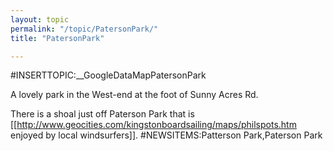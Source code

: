 ```yaml
---
layout: topic
permalink: "/topic/PatersonPark/"
title: "PatersonPark"

---
```



<div class="floatright" style="width:600px;">
#INSERTTOPIC:__GoogleDataMapPatersonPark
</div>

A lovely park in the West-end at the foot of Sunny Acres Rd.

There is a shoal just off Paterson Park that is [[http://www.geocities.com/kingstonboardsailing/maps/philspots.htm enjoyed by local windsurfers]].
#NEWSITEMS:Patterson Park,Paterson Park

